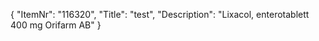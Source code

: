 {
  "ItemNr": "116320",
  "Title": "test",
  "Description": "Lixacol, enterotablett 400 mg Orifarm AB"
}